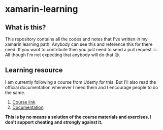 # xamarin-learning

## What is this?
This repository contains all the codes and notes that I've written in my xamarin learning path. Anybody can see this and reference this for there need. If you want to contribute then you just need to send a pull request :relaxed:. All though I'm not expecting that anybody will do that :relieved:.

## Learning resource
I am currently following a course from Udemy for this. But I'll also read the official documentation whenever I need them and I encourage people to do the same. 

1. [Course link](https://www.udemy.com/course/complete-xamarin-developer-course-ios-and-android/)
2. [Documentation](https://docs.microsoft.com/en-us/xamarin/)

**This is by no means a solution of the course materials and exercises. I don't support cheating and strongly against it.**

